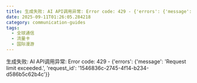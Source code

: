 ```yaml
---
title: 生成失败: AI API调用异常: Error code: 429 - {'errors': {'message': 'Request limit exceeded.', 'request_id': '1a5ad2d3-bcfc-4609-b30a-864c02caaf7d'}}
date: 2025-09-11T01:26:05.284218
category: communication-guides
tags:
  - 全球通信
  - 流量卡
  - 国际漫游
---
```


生成失败: AI API调用异常: Error code: 429 - {'errors': {'message': 'Request limit exceeded.', 'request_id': '1546836c-2745-4f14-b234-d586b5c62b4c'}}